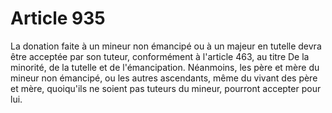 # Article 935

La donation faite à un mineur non émancipé ou à un majeur en tutelle devra être acceptée par son tuteur, conformément à l'article 463, au titre De la minorité, de la tutelle et de l'émancipation.   Néanmoins, les père et mère du mineur non émancipé, ou les autres ascendants, même du vivant des père et mère, quoiqu'ils ne soient pas tuteurs du mineur, pourront accepter pour lui.
